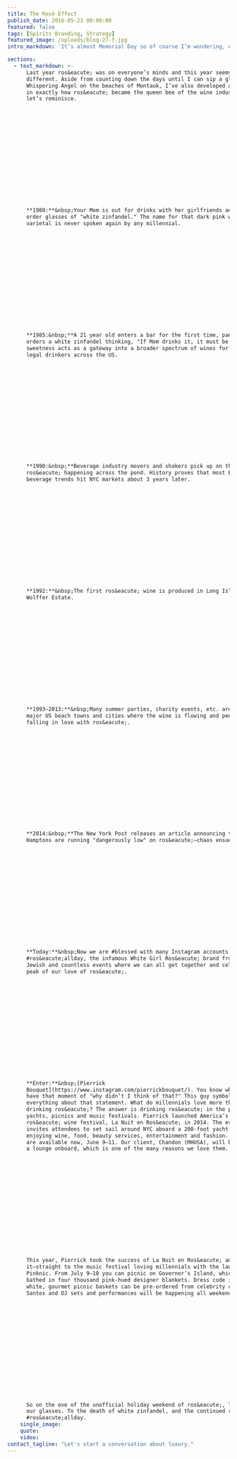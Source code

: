 ```yaml
---
title: The Rosé Effect
publish_date: 2016-05-23 00:00:00
featured: false
tags: [Spirits Branding, Strategy]
featured_image: /uploads/blog-27-f.jpg
intro_markdown: 'It’s almost Memorial Day so of course I’m wondering, exactly how did ros&eacute; rise to total warm-weather ownership? Click through for a trip down memory lane, from 1980–now.​'

sections:
  - text_markdown: >-
      Last year ros&eacute; was on everyone’s minds and this year seems no
      different. Aside from counting down the days until I can sip a glass of
      Whispering Angel on the beaches of Montauk, I’ve also developed an interest
      in exactly how ros&eacute; became the queen bee of the wine industry. So
      let’s reminisce.

















      **1980:**&nbsp;Your Mom is out for drinks with her girlfriends and they
      order glasses of "white zinfandel." The name for that dark pink wine
      varietal is never spoken again by any millennial.

















      **1985:&nbsp;**A 21 year old enters a bar for the first time, panics and
      orders a white zinfandel thinking, "If Mom drinks it, it must be okay…" The
      sweetness acts as a gateway into a broader spectrum of wines for newly
      legal drinkers across the US.

















      **1990:&nbsp;**Beverage industry movers and shakers pick up on the rise of
      ros&eacute; happening across the pond. History proves that most European
      beverage trends hit NYC markets about 3 years later.

















      **1992:**&nbsp;The first ros&eacute; wine is produced in Long Island by
      Wolffer Estate.

















      **1993–2013:**&nbsp;Many summer parties, charity events, etc. are thrown in
      major US beach towns and cities where the wine is flowing and people start
      falling in love with ros&eacute;.

















      **2014:&nbsp;**The New York Post releases an article announcing that the
      Hamptons are running "dangerously low" on ros&eacute;—chaos ensues!

















      **Today:**&nbsp;Now we are #blessed with many Instagram accounts such as
      #ros&eacute;allday, the infamous White Girl Ros&eacute; brand from The Fat
      Jewish and countless events where we can all get together and celebrate the
      peak of our love of ros&eacute;.

















      **Enter:**&nbsp;[Pierrick
      Bouquet](https://www.instagram.com/pierrickbouquet/). You know when you
      have that moment of "why didn’t I think of that?" This guy symbolizes
      everything about that statement. What do millennials love more than
      drinking ros&eacute;? The answer is drinking ros&eacute; in the presence of
      yachts, picnics and music festivals. Pierrick launched America’s first
      ros&eacute; wine festival, La Nuit en Ros&eacute; in 2014. The event
      invites attendees to set sail around NYC aboard a 200-foot yacht while
      enjoying wine, food, beauty services, entertainment and fashion. Tickets
      are available now, June 9–11. Our client, Chandon (MHUSA), will be hosting
      a lounge onboard, which is one of the many reasons we love them.

















      This year, Pierrick took the success of La Nuit en Ros&eacute; and ran with
      it—straight to the music festival loving millennials with the launch of
      Pinknic. From July 9–10 you can picnic on Governor’s Island, which will be
      bathed in four thousand pink-hued designer blankets. Dress code is pink and
      white, gourmet picnic baskets can be pre-ordered from celebrity chef Chris
      Santos and DJ sets and performances will be happening all weekend.

















      So on the eve of the unofficial holiday weekend of ros&eacute;, let’s raise
      our glasses. To the death of white zinfandel, and the continued rise of
      #ros&eacute;allday.​
    single_image:
    quote:
    video:
contact_tagline: "Let's start a conversation about luxury."
---
```



